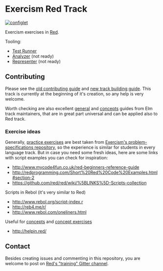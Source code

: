 # Exercism Red Track

[![configlet](https://github.com/exercism/red/workflows/configlet/badge.svg)](https://github.com/exercism/red/actions?query=workflow%3Aconfiglet)

Exercism exercises in [Red](https://www.red-lang.org/).

Tooling:

* [Test Runner](https://github.com/exercism/red-test-runner)
* [Analyzer](https://github.com/exercism/red-analyzer) (not ready)
* [Representer](https://github.com/exercism/red-representer) (not ready)

## Contributing

Please see the [old contributing guide](https://github.com/exercism/legacy-docs/tree/master/contributing-to-language-tracks) and [new track building guide](https://github.com/exercism/docs/tree/main/building/tracks). This track is currently at the beginning of it's creation, so any help is very welcome.

Worth checking are also excellent [general](https://hackmd.io/60gYIZYYS-6_l8kLH0QXAQ?view) and [concepts](https://github.com/exercism/elm/blob/main/docs/contributing-concept.md) guides from Elm track maintainers, that are in great part universal and can be applied also to Red track.

### Exercise ideas

Generally, [practice exercises](https://github.com/exercism/docs/blob/main/anatomy/tracks/practice-exercises.md) are best taken from [Exercism's problem-specifications repository](https://github.com/exercism/problem-specifications), so the experience is similar for students in every language track. But in case you need some fresh ideas, here are some links with script examples you can check for inspiration:

* http://www.mycode4fun.co.uk/red-beginners-reference-guide
* http://redprogramming.com/Short%20Red%20Code%20Examples.html#section-2
* https://github.com/red/red/wiki/%5BLINKS%5D-Scripts-collection

Scripts in Rebol (it's very similar to Red)

* http://www.rebol.org/script-index.r
* http://reb4.me/r/
* http://www.rebol.com/oneliners.html

Useful for [concepts](https://github.com/exercism/docs/blob/main/anatomy/tracks/concepts.md) and [concept exercises](https://github.com/exercism/docs/blob/main/anatomy/tracks/concept-exercises.md)

* http://helpin.red/

## Contact

Besides creating issues and commenting in this repository, you are welcome to post on [Red's "training" Gitter channel](https://gitter.im/red/training).

